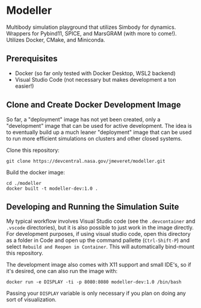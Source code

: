 # Modeller

Multibody simulation playground that utilizes Simbody for dynamics. Wrappers for Pybind11, SPICE, and MarsGRAM (with more to come!). Utilizes Docker, CMake, and Miniconda.

## Prerequisites

* Docker (so far only tested with Docker Desktop, WSL2 backend)
* Visual Studio Code (not necessary but makes development a ton easier!)

## Clone and Create Docker Development Image

So far, a "deployment" image has not yet been created, only a "development" image that can be used for active development. The idea is to eventually build up a much leaner "deployment" image that can be used to run more efficient simulations on clusters and other closed systems.

Clone this repository:

```
git clone https://devcentral.nasa.gov/jmeveret/modeller.git
```

Build the docker image:

```
cd ./modeller
docker built -t modeller-dev:1.0 .
```

## Developing and Running the Simulation Suite

My typical workflow involves Visual Studio code (see the `.devcontainer` and `.vscode` directories), but it is also possible to just work in the image directly. For development purposes, if using visual studio code, open this directory as a folder in Code and open up the command pallette (`Ctrl-Shift-P`) and select `Rebuild and Reopen in Container`. This will automatically bind-mount this repository.

The development image also comes with X11 support and small IDE's, so if it's desired, one can also run the image with:

```
docker run -e DISPLAY -ti -p 8080:8080 modeller-dev:1.0 /bin/bash
```

Passing your `DISPLAY` variable is only necessary if you plan on doing any sort of visualization.

